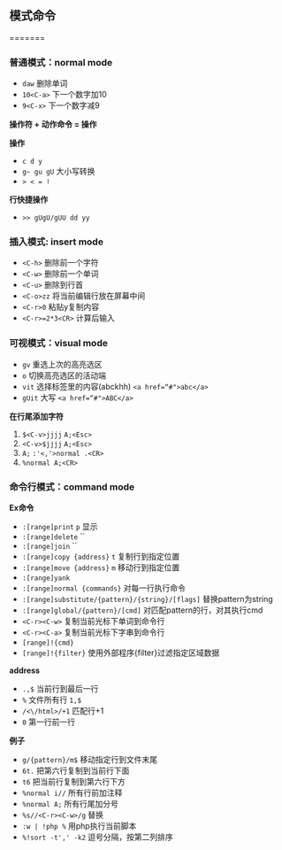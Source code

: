 ## 模式命令
=======

### 普通模式：normal mode

- `daw` 删除单词
- `10<C-a>` 下一个数字加10
- `9<C-x>` 下一个数字减9

**操作符 + 动作命令 = 操作**

**操作**

- `c d y`
- `g~ gu gU` 大小写转换
- `> < = !`

**行快捷操作**

- `>> gUgU/gUU dd yy`

### 插入模式: insert mode

- `<C-h>` 删除前一个字符
- `<C-w>` 删除前一个单词
- `<C-u>` 删除到行首
- `<C-o>zz` 将当前编辑行放在屏幕中间
- `<C-r>0` 粘贴y复制内容
- `<C-r>=2*3<CR>` 计算后输入

### 可视模式：visual mode

- `gv` 重选上次的高亮选区
- `o` 切换高亮选区的活动端
- `vit` 选择标签里的内容(abckhh) `<a href=“#">abc</a>`
- `gUit` 大写 `<a href=“#">ABC</a>`

**在行尾添加字符**

1. `$<C-v>jjjj` `A;<Esc>`
2. `<C-v>$jjjj` `A;<Esc>`
3. `A;` `:'<,'>normal .<CR>`
4. `%normal A;<CR>`

### 命令行模式：command mode

**Ex命令**

- `:[range]print` `p` 显示
- `:[range]delete` ``
- `:[range]join` ``
- `:[range]copy {address}` `t` 复制行到指定位置
- `:[range]move {address}` `m` 移动行到指定位置
- `:[range]yank` 
- `:[range]normal {commands}` 对每一行执行命令
- `:[range]substitute/{pattern}/{string}/[flags]` 替换pattern为string
- `:[range]global/{pattern}/[cmd]` 对匹配pattern的行，对其执行cmd
- `<C-r><C-w>` 复制当前光标下单词到命令行
- `<C-r><C-a>` 复制当前光标下字串到命令行
- `[range]!{cmd}`
- `[range]!{filter}` 使用外部程序{filter}过滤指定区域数据

**address**

- `.,$` 当前行到最后一行
- `%` 文件所有行 `1,$`
- `/<\/html>/+1` 匹配行+1
- `0` 第一行前一行

**例子**

- `g/{pattern}/m$` 移动指定行到文件末尾
- `6t.` 把第六行复制到当前行下面
- `t6` 把当前行复制到第六行下方
- `%normal i//` 所有行前加注释
- `%normal A;` 所有行尾加分号
- `%s//<C-r><C-w>/g` 替换
- `:w | !php %` 用php执行当前脚本
- `%!sort -t',' -k2` 逗号分隔，按第二列排序

